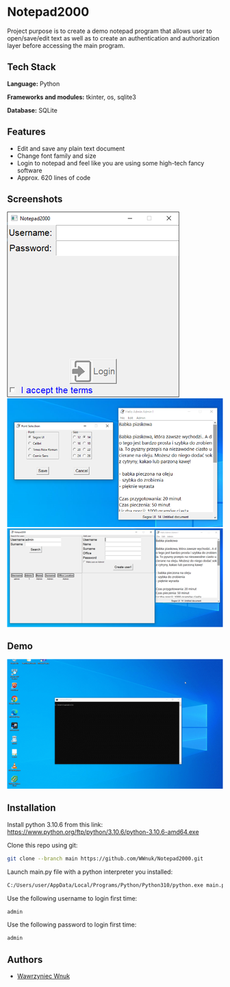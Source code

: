 
# Notepad2000

Project purpose is to create a demo notepad program that allows user to open/save/edit text as well as to create an authentication and authorization layer before accessing the main program.


## Tech Stack

**Language:** Python

**Frameworks and modules:** tkinter, os, sqlite3

**Database:** SQLite

## Features

- Edit and save any plain text document
- Change font family and size
- Login to notepad and feel like you are using some high-tech fancy software
- Approx. 620 lines of code


## Screenshots

![](https://github.com/WWnuk/Notepad2000/blob/5080abaefb8d87d67868c27356f168b1a782ba71/media/demo1.png)
![](https://github.com/WWnuk/Notepad2000/blob/5080abaefb8d87d67868c27356f168b1a782ba71/media/demo2.png)
![](https://github.com/WWnuk/Notepad2000/blob/5080abaefb8d87d67868c27356f168b1a782ba71/media/demo3.png)





## Demo

![](https://github.com/WWnuk/Notepad2000/blob/5080abaefb8d87d67868c27356f168b1a782ba71/media/demo_gif.gif)


## Installation

Install python 3.10.6 from this link: https://www.python.org/ftp/python/3.10.6/python-3.10.6-amd64.exe

Clone this repo using git:
```bash
git clone --branch main https://github.com/WWnuk/Notepad2000.git
```

Launch main.py file with a python interpreter you installed:
```bash
C:/Users/user/AppData/Local/Programs/Python/Python310/python.exe main.py
```
Use the following username to login first time:
```bash
admin
```
Use the following password to login first time:
```bash
admin
```
## Authors

- [Wawrzyniec Wnuk](https://github.com/WWnuk)


